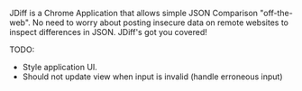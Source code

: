 JDiff is a Chrome Application that allows simple JSON Comparison "off-the-web". No need to worry about 
posting insecure data on remote websites to inspect differences in JSON. JDiff's got you covered!

TODO:
- Style application UI.
- Should not update view when input is invalid (handle erroneous input)